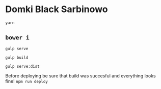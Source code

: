 # Domki Black Sarbinowo
`yarn`

`bower i`
---
`gulp serve`

`gulp build`

`gulp serve:dist`


Before deploying be sure that build was succesful and everything looks fine!
`npm run deploy`
